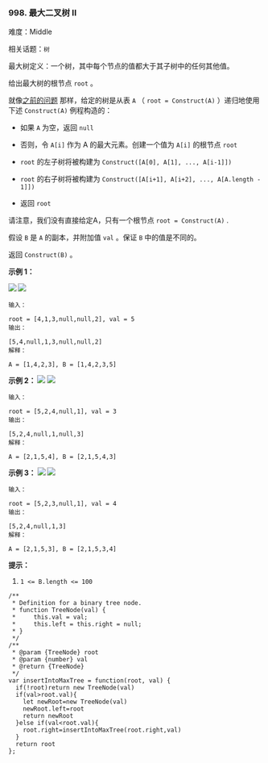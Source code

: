 ### 998. 最大二叉树 II

难度：Middle

相关话题：`树`

最大树定义：一个树，其中每个节点的值都大于其子树中的任何其他值。



给出最大树的根节点  `root` 。



就像[之前的问题](https://leetcode-cn.com/problems/maximum-binary-tree/)
那样，给定的树是从表 `A` （ `root = Construct(A)` ）递归地使用下述 `Construct(A)` 例程构造的：




* 如果 `A` 为空，返回 `null`

* 否则，令 `A[i]` 作为 A 的最大元素。创建一个值为 `A[i]` 的根节点  `root`

* `root` 的左子树将被构建为 `Construct([A[0], A[1], ..., A[i-1]])`

* `root` 的右子树将被构建为  `Construct([A[i+1], A[i+2], ..., A[A.length - 1]])`

* 返回 `root`





请注意，我们没有直接给定A，只有一个根节点 `root = Construct(A)` .



假设  `B`  是  `A`  的副本，并附加值  `val` 。保证  `B` 中的值是不同的。



返回 `Construct(B)` 。







**示例 1：** 



**![](https://assets.leetcode-cn.com/aliyun-lc-upload/uploads/2019/02/23/maximum-binary-tree-1-1.png)
![](https://assets.leetcode-cn.com/aliyun-lc-upload/uploads/2019/02/23/maximum-binary-tree-1-2.png)** 





```
输入：

root = [4,1,3,null,null,2], val = 5
输出：

[5,4,null,1,3,null,null,2]
解释：

A = [1,4,2,3], B = [1,4,2,3,5]

```


**示例 2：
![](https://assets.leetcode-cn.com/aliyun-lc-upload/uploads/2019/02/23/maximum-binary-tree-2-1.png)
![](https://assets.leetcode-cn.com/aliyun-lc-upload/uploads/2019/02/23/maximum-binary-tree-2-2.png)** 





```
输入：

root = [5,2,4,null,1], val = 3
输出：

[5,2,4,null,1,null,3]
解释：

A = [2,1,5,4], B = [2,1,5,4,3]

```


**示例 3：
![](https://assets.leetcode-cn.com/aliyun-lc-upload/uploads/2019/02/23/maximum-binary-tree-3-1.png)
![](https://assets.leetcode-cn.com/aliyun-lc-upload/uploads/2019/02/23/maximum-binary-tree-3-2.png)** 





```
输入：

root = [5,2,3,null,1], val = 4
输出：

[5,2,4,null,1,3]
解释：

A = [2,1,5,3], B = [2,1,5,3,4]

```






**提示：** 




1.  `1 <= B.length <= 100` 














```
/**
 * Definition for a binary tree node.
 * function TreeNode(val) {
 *     this.val = val;
 *     this.left = this.right = null;
 * }
 */
/**
 * @param {TreeNode} root
 * @param {number} val
 * @return {TreeNode}
 */
var insertIntoMaxTree = function(root, val) {
  if(!root)return new TreeNode(val)
  if(val>root.val){
    let newRoot=new TreeNode(val)
    newRoot.left=root
    return newRoot
  }else if(val<root.val){
    root.right=insertIntoMaxTree(root.right,val)
  }
  return root
};



```

